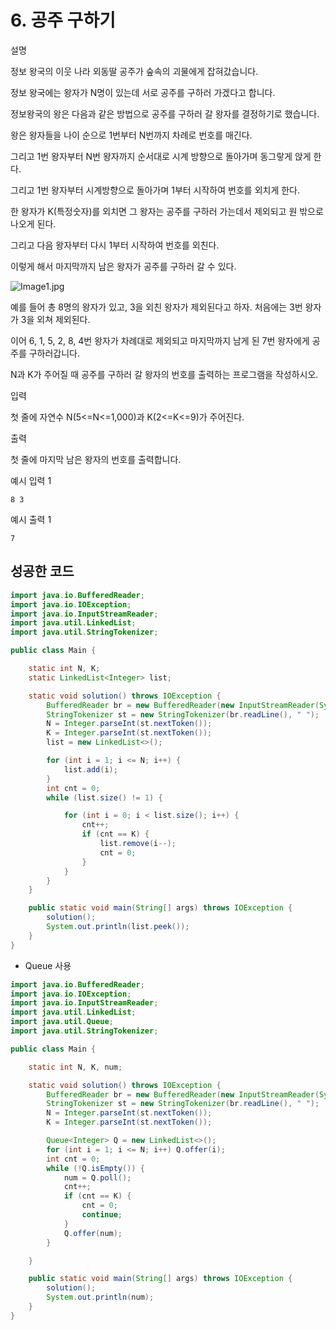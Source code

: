 # 6. 공주 구하기

설명

정보 왕국의 이웃 나라 외동딸 공주가 숲속의 괴물에게 잡혀갔습니다.

정보 왕국에는 왕자가 N명이 있는데 서로 공주를 구하러 가겠다고 합니다.

정보왕국의 왕은 다음과 같은 방법으로 공주를 구하러 갈 왕자를 결정하기로 했습니다.

왕은 왕자들을 나이 순으로 1번부터 N번까지 차례로 번호를 매긴다.

그리고 1번 왕자부터 N번 왕자까지 순서대로 시계 방향으로 돌아가며 동그랗게 앉게 한다.

그리고 1번 왕자부터 시계방향으로 돌아가며 1부터 시작하여 번호를 외치게 한다.

한 왕자가 K(특정숫자)를 외치면 그 왕자는 공주를 구하러 가는데서 제외되고 원 밖으로 나오게 된다.

그리고 다음 왕자부터 다시 1부터 시작하여 번호를 외친다.

이렇게 해서 마지막까지 남은 왕자가 공주를 구하러 갈 수 있다.

![Image1.jpg](https://cote.inflearn.com/public/upload/c0b0b7a761.jpg)

예를 들어 총 8명의 왕자가 있고, 3을 외친 왕자가 제외된다고 하자. 처음에는 3번 왕자가 3을 외쳐 제외된다.

이어 6, 1, 5, 2, 8, 4번 왕자가 차례대로 제외되고 마지막까지 남게 된 7번 왕자에게 공주를 구하러갑니다.

N과 K가 주어질 때 공주를 구하러 갈 왕자의 번호를 출력하는 프로그램을 작성하시오.



입력

첫 줄에 자연수 N(5<=N<=1,000)과 K(2<=K<=9)가 주어진다.



출력

첫 줄에 마지막 남은 왕자의 번호를 출력합니다.



예시 입력 1 

```
8 3
```

예시 출력 1

```
7
```



## 성공한 코드

~~~java
import java.io.BufferedReader;
import java.io.IOException;
import java.io.InputStreamReader;
import java.util.LinkedList;
import java.util.StringTokenizer;

public class Main {

    static int N, K;
    static LinkedList<Integer> list;

    static void solution() throws IOException {
        BufferedReader br = new BufferedReader(new InputStreamReader(System.in));
        StringTokenizer st = new StringTokenizer(br.readLine(), " ");
        N = Integer.parseInt(st.nextToken());
        K = Integer.parseInt(st.nextToken());
        list = new LinkedList<>();

        for (int i = 1; i <= N; i++) {
            list.add(i);
        }
        int cnt = 0;
        while (list.size() != 1) {

            for (int i = 0; i < list.size(); i++) {
                cnt++;
                if (cnt == K) {
                    list.remove(i--);
                    cnt = 0;
                }
            }
        }
    }

    public static void main(String[] args) throws IOException {
        solution();
        System.out.println(list.peek());
    }
}
~~~



* Queue 사용

~~~java
import java.io.BufferedReader;
import java.io.IOException;
import java.io.InputStreamReader;
import java.util.LinkedList;
import java.util.Queue;
import java.util.StringTokenizer;

public class Main {

    static int N, K, num;

    static void solution() throws IOException {
        BufferedReader br = new BufferedReader(new InputStreamReader(System.in));
        StringTokenizer st = new StringTokenizer(br.readLine(), " ");
        N = Integer.parseInt(st.nextToken());
        K = Integer.parseInt(st.nextToken());

        Queue<Integer> Q = new LinkedList<>();
        for (int i = 1; i <= N; i++) Q.offer(i);
        int cnt = 0;
        while (!Q.isEmpty()) {
            num = Q.poll();
            cnt++;
            if (cnt == K) {
                cnt = 0;
                continue;
            }
            Q.offer(num);
        }

    }

    public static void main(String[] args) throws IOException {
        solution();
        System.out.println(num);
    }
}
~~~


